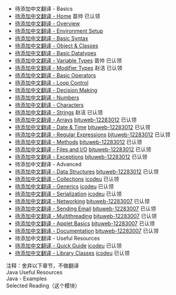 - 待添加中文翻译 - Basics
 - [待添加中文翻译 - Home](home.md) 苗帅 已认领
 - [待添加中文翻译 - Overview](overview.md)
 - [待添加中文翻译 - Environment Setup](setup.md)
 - [待添加中文翻译 - Basic Syntax](basic-syntax.md)
 - [待添加中文翻译 - Object & Classes](object-classes.md)
 - [待添加中文翻译 - Basic Datatypes](basic-datatypes.md)
 - [待添加中文翻译 - Variable Types](variable-types.md) 苗帅 已认领
 - [待添加中文翻译 - Modifier Types](modifier-types.md) 赵洁 已认领
 - [待添加中文翻译 - Basic Operators](basic-operators.md)
 - [待添加中文翻译 - Loop Control](loop-control.md)
 - [待添加中文翻译 - Decision Making](decision-making.md)
 - [待添加中文翻译 - Numbers](numbers.md)
 - [待添加中文翻译 - Characters](characters.md)
 - [待添加中文翻译 - Strings](strings.md) 赵洁 已认领
 - [待添加中文翻译 - Arrays](arrays.md) [bjtuweb-12283012](https://github.com/bjtuweb-12283012) 已认领
 - [待添加中文翻译 - Date & Time](date-time.md) [bjtuweb-12283012](https://github.com/bjtuweb-12283012) 已认领
 - [待添加中文翻译 - Regular Expressions](regular-expressions.md) [bjtuweb-12283012](https://github.com/bjtuweb-12283012) 已认领
 - [待添加中文翻译 - Methods](methods.md) [bjtuweb-12283012](https://github.com/bjtuweb-12283012) 已认领
 - [待添加中文翻译 - Files and I/O](files-and-io.md) [bjtuweb-12283012](https://github.com/bjtuweb-12283012) 已认领
 - [待添加中文翻译 - Exceptions](exceptions.md) [bjtuweb-12283012](https://github.com/bjtuweb-12283012) 已认领
- 待添加中文翻译 - Advanced
 - [待添加中文翻译 - Data Structures](data-structures.md) [bjtuweb-12283012](https://github.com/bjtuweb-12283012) 已认领
 - [待添加中文翻译 - Collections](collections.md) [icodeu](https://github.com/icodeu) 已认领
 - [待添加中文翻译 - Generics](generics.md) [icodeu](https://github.com/icodeu) 已认领
 - [待添加中文翻译 - Serialization](serialization.md) [icodeu](https://github.com/icodeu) 已认领
 - [待添加中文翻译 - Networking](networking.md) [bjtuweb-12283007](https://github.com/bjtuweb-12283007) 已认领
 - [待添加中文翻译 - Sending Email](sending-email.md) [bjtuweb-12283007](https://github.com/bjtuweb-12283007) 已认领
 - [待添加中文翻译 - Multithreading](multithreading.md) [bjtuweb-12283007](https://github.com/bjtuweb-12283007) 已认领
 - [待添加中文翻译 - Applet Basics](applet-basics.md) [bjtuweb-12283007](https://github.com/bjtuweb-12283007) 已认领
 - [待添加中文翻译 - Documentation](Documentation.md) [bjtuweb-12283007](https://github.com/bjtuweb-12283007) 已认领
- 待添加中文翻译 - Useful Resources
 - [待添加中文翻译 - Quick Guide](quick-guide.md) [icodeu](https://github.com/icodeu) 已认领
 - [待添加中文翻译 - Library Classes](library-classes.md) [icodeu](https://github.com/icodeu) 已认领
 
 >
 注释：舍弃以下章节，不做翻译      
 Java Useful Resources   
 Java - Examples  
 Selected Reading（这个模块）


